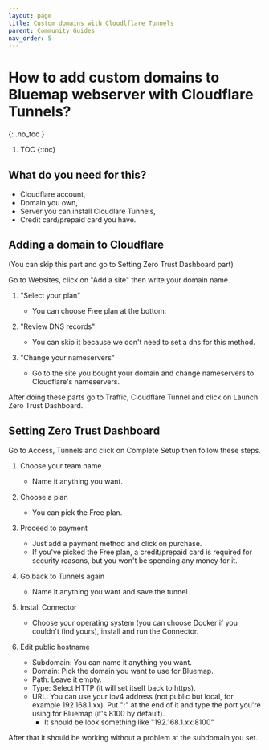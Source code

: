 ```yaml
---
layout: page
title: Custom domains with Cloudlflare Tunnels
parent: Community Guides
nav_order: 5
---
```


# How to add custom domains to Bluemap webserver with Cloudflare Tunnels?

{: .no_toc }

1. TOC
{:toc}

## What do you need for this?

- Cloudflare account,
- Domain you own,
- Server you can install Cloudlare Tunnels,
- Credit card/prepaid card you have.

## Adding a domain to Cloudflare

(You can skip this part and go to Setting Zero Trust Dashboard part)

Go to Websites, click on "Add a site" then write your domain name.

1. "Select your plan"
    - You can choose Free plan at the bottom.
    
2. "Review DNS records"
    - You can skip it because we don't need to set a dns for this method.
    
3. "Change your nameservers"
    - Go to the site you bought your domain and change nameservers to Cloudflare's nameservers.

After doing these parts go to Traffic, Cloudflare Tunnel and click on Launch Zero Trust Dashboard.

## Setting Zero Trust Dashboard 

Go to Access, Tunnels and click on Complete Setup then follow these steps.

1. Choose your team name
    - Name it anything you want.
  
2. Choose a plan
   - You can pick the Free plan.

3. Proceed to payment
   - Just add a payment method and click on purchase.
   - If you've picked the Free plan, a credit/prepaid card is required for security reasons, but you won't be spending any money for it.

4. Go back to Tunnels again
   - Name it anything you want and save the tunnel.
    
5. Install Connector
   - Choose your operating system (you can choose Docker if you couldn't find yours), install and run the Connector.

6. Edit public hostname
   - Subdomain: You can name it anything you want.
   - Domain: Pick the domain you want to use for Bluemap.
   - Path: Leave it empty.
   - Type: Select HTTP (it will set itself back to https).
   - URL: You can use your ipv4 address (not public but local, for example 192.168.1.xx). Put ":" at the end of it and type the port you're using for Bluemap (it's 8100 by default).
     - It should be look something like "192.168.1.xx:8100"

After that it should be working without a problem at the subdomain you set.
